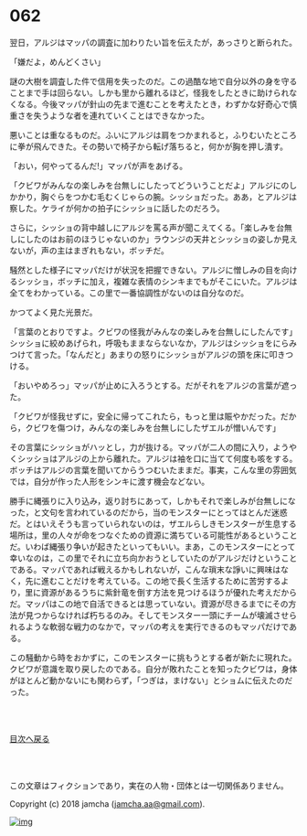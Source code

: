 # 062

翌日，アルジはマッパの調査に加わりたい旨を伝えたが，あっさりと断られた。  

「嫌だよ，めんどくさい」  

謎の大樹を調査した件で信用を失ったのだ。この過酷な地で自分以外の身を守ることまで手は回らない。しかも里から離れるほど，怪我をしたときに助けられなくなる。今後マッパが針山の先まで進むことを考えたとき，わずかな好奇心で慎重さを失うような者を連れていくことはできなかった。  

悪いことは重なるものだ。ふいにアルジは肩をつかまれると，ふりむいたところに拳が飛んできた。その勢いで椅子から転げ落ちると，何かが胸を押し潰す。  

「おい，何やってるんだ!」マッパが声をあげる。  

「クビワがみんなの楽しみを台無しにしたってどういうことだよ」アルジにのしかかり，胸ぐらをつかむ毛むくじゃらの腕。シッショだった。ああ，とアルジは察した。ケライが何かの拍子にシッショに話したのだろう。  

さらに，シッショの背中越しにアルジを罵る声が聞こえてくる。「楽しみを台無しにしたのはお前のほうじゃないのか」ラウンジの天井とシッショの姿しか見えないが，声の主はまぎれもない，ボッチだ。  

騒然とした様子にマッパだけが状況を把握できない。アルジに憎しみの目を向けるシッショ，ボッチに加え，複雑な表情のシンキまでもがそこにいた。アルジは全てをわかっている。この里で一番協調性がないのは自分なのだ。  

かつてよく見た光景だ。  

「言葉のとおりですよ。クビワの怪我がみんなの楽しみを台無しにしたんです」シッショに絞めあげられ，呼吸もままならないなか，アルジはシッショをにらみつけて言った。「なんだと」あまりの怒りにシッショがアルジの頭を床に叩きつける。  

「おいやめろっ」マッパが止めに入ろうとする。だがそれをアルジの言葉が遮った。  

「クビワが怪我せずに，安全に帰ってこれたら，もっと里は賑やかだった。だから，クビワを傷つけ，みんなの楽しみを台無しにしたザエルが憎いんです」  

その言葉にシッショがハッとし，力が抜ける。マッパが二人の間に入り，ようやくシッショはアルジの上から離れた。アルジは袖を口に当てて何度も咳をする。ボッチはアルジの言葉を聞いてからうつむいたままだ。事実，こんな里の雰囲気では，自分が作った人形をシンキに渡す機会などない。  

勝手に縄張りに入り込み，返り討ちにあって，しかもそれで楽しみが台無しになった，と文句を言われているのだから，当のモンスターにとってはとんだ迷惑だ。とはいえそうも言っていられないのは，ザエルらしきモンスターが生息する場所は，里の人々が命をつなぐための資源に満ちている可能性があるということだ。いわば縄張り争いが起きたといってもいい。まあ，このモンスターにとって幸いなのは，この里でそれに立ち向かおうとしていたのがアルジだけということである。マッパであれば戦えるかもしれないが，こんな瑣末な諍いに興味はなく，先に進むことだけを考えている。この地で長く生活するために苦労するより，里に資源があるうちに紫針竜を倒す方法を見つけるほうが優れた考えだからだ。マッパはこの地で自活できるとは思っていない。資源が尽きるまでにその方法が見つからなければ朽ちるのみ。そしてモンスター一頭にチームが壊滅させられるような軟弱な戦力のなかで，マッパの考えを実行できるのもマッパだけである。  

この騒動から時をおかずに，このモンスターに挑もうとする者が新たに現れた。クビワが意識を取り戻したのである。自分が敗れたことを知ったクビワは，身体がほとんど動かないにも関わらず，「つぎは，まけない」とショムに伝えたのだった。  

<br>  
<br>  

[目次へ戻る](https://github.com/jamcha-aa/OblivionReports/blob/master/README.md)  

<br>  
<br>  

この文章はフィクションであり，実在の人物・団体とは一切関係ありません。  

Copyright (c) 2018 jamcha (jamcha.aa@gmail.com).  

[![img](http://i.creativecommons.org/l/by-nc-sa/4.0/88x31.png)](http://creativecommons.org/licenses/by-nc-sa/4.0/deed)